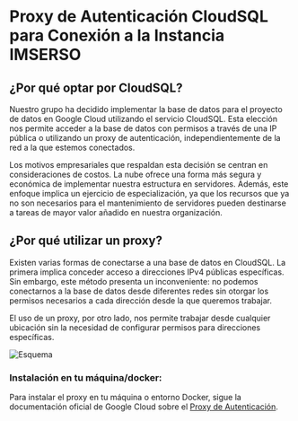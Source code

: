 # Proxy de Autenticación CloudSQL para Conexión a la Instancia IMSERSO

## ¿Por qué optar por CloudSQL?

Nuestro grupo ha decidido implementar la base de datos para el proyecto de datos en Google Cloud utilizando el servicio CloudSQL. Esta elección nos permite acceder a la base de datos con permisos a través de una IP pública o utilizando un proxy de autenticación, independientemente de la red a la que estemos conectados.

Los motivos empresariales que respaldan esta decisión se centran en consideraciones de costos. La nube ofrece una forma más segura y económica de implementar nuestra estructura en servidores. Además, este enfoque implica un ejercicio de especialización, ya que los recursos que ya no son necesarios para el mantenimiento de servidores pueden destinarse a tareas de mayor valor añadido en nuestra organización.

## ¿Por qué utilizar un proxy?

Existen varias formas de conectarse a una base de datos en CloudSQL. La primera implica conceder acceso a direcciones IPv4 públicas específicas. Sin embargo, este método presenta un inconveniente: no podemos conectarnos a la base de datos desde diferentes redes sin otorgar los permisos necesarios a cada dirección desde la que queremos trabajar.

El uso de un proxy, por otro lado, nos permite trabajar desde cualquier ubicación sin la necesidad de configurar permisos para direcciones específicas. 

![Esquema](images/image1.jpg)

### Instalación en tu máquina/docker:

Para instalar el proxy en tu máquina o entorno Docker, sigue la documentación oficial de Google Cloud sobre el [Proxy de Autenticación](https://cloud.google.com/sql/docs/postgres/connect-auth-proxy?hl=es-419#macos-64-bit).

